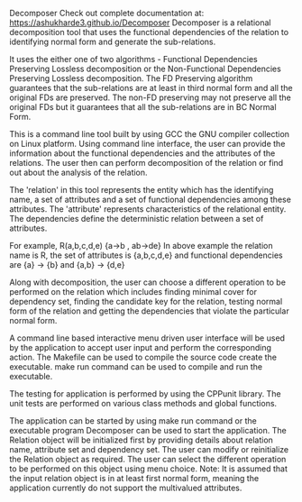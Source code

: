 Decomposer
Check out complete documentation at: https://ashukharde3.github.io/Decomposer
Decomposer is a relational decomposition tool that uses the functional dependencies of the relation to identifying normal form and generate the sub-relations.

It uses the either one of two algorithms - Functional Dependencies Preserving Lossless decomposition or the Non-Functional Dependencies Preserving Lossless decomposition. The FD Preserving algorithm guarantees that the sub-relations are at least in third normal form and all the original FDs are preserved. The non-FD preserving may not preserve all the original FDs but it guarantees that all the sub-relations are in BC Normal Form.

This is a command line tool built by using GCC the GNU compiler collection on Linux platform. Using command line interface, the user can provide the information about the functional dependencies and the attributes of the relations. The user then can perform decomposition of the relation or find out about the analysis of the relation.

The 'relation' in this tool represents the entity which has the identifying name, a set of attributes and a set of functional dependencies among these attributes. The 'attribute' represents characteristics of the relational entity. The dependencies define the deterministic relation between a set of attributes.

For example, R(a,b,c,d,e) {a->b , ab->de} In above example the relation name is R, the set of attributes is {a,b,c,d,e} and functional dependencies are {a} -> {b} and {a,b} -> {d,e}

Along with decomposition, the user can choose a different operation to be performed on the relation which includes finding minimal cover for dependency set, finding the candidate key for the relation, testing normal form of the relation and getting the dependencies that violate the particular normal form.

A command line based interactive menu driven user interface will be used by the application to accept user input and perform the corresponding action. The Makefile can be used to compile the source code create the executable. make run command can be used to compile and run the executable.

The testing for application is performed by using the CPPunit library. The unit tests are performed on various class methods and global functions.

The application can be started by using make run command or the executable program Decomposer can be used to start the application. The Relation object will be initialized first by providing details about relation name, attribute set and dependency set. The user can modify or reinitialize the Relation object as required. The user can select the different operation to be performed on this object using menu choice. Note: It is assumed that the input relation object is in at least first normal form, meaning the application currently do not support the multivalued attributes.


